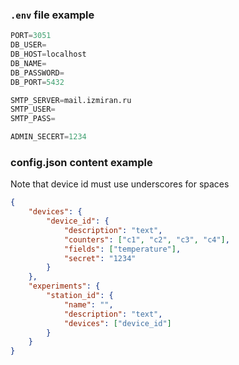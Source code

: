 
### `.env` file example
```py
PORT=3051
DB_USER=
DB_HOST=localhost
DB_NAME=
DB_PASSWORD=
DB_PORT=5432

SMTP_SERVER=mail.izmiran.ru
SMTP_USER=
SMTP_PASS=

ADMIN_SECERT=1234
```

### config.json content example

Note that device id must use underscores for spaces

```json
{
	"devices": {
		"device_id": {
			"description": "text",
			"counters": ["c1", "c2", "c3", "c4"],
			"fields": ["temperature"],
			"secret": "1234"
		}
	},
	"experiments": {
		"station_id": {
			"name": "",
			"description": "text",
			"devices": ["device_id"]
		}
	}
}
```
